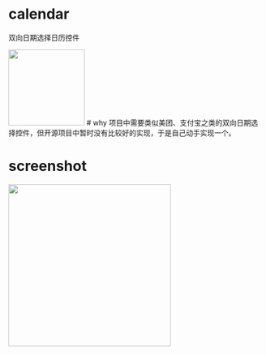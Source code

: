 # calendar
双向日期选择日历控件
> 
<img src="https://github.com/oxsource/calendar/blob/master/images/ic_launcher.png" width="150"/>
# why
项目中需要类似美团、支付宝之类的双向日期选择控件，但开源项目中暂时没有比较好的实现，于是自己动手实现一个。

# screenshot
<img src="https://github.com/oxsource/calendar/blob/master/images/device-2017-08-04-173240.png" width="320"/>
